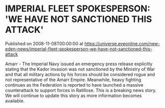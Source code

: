# IMPERIAL FLEET SPOKESPERSON: 'WE HAVE NOT SANCTIONED THIS ATTACK'
Published on 2008-11-08T00:00:00 at https://universe.eveonline.com/new-eden-news/imperial-fleet-spokesperson-we-have-not-sanctioned-this-attack

Amarr - The Imperial Navy issued an emergency press release explicitly stating that the Kador invasion was not sanctioned by the Ministry of War and that all military actions by his forces should be considered rogue and not representative of the Amarr Empire. Meanwhile, heavy fighting continues as the Federation is reported to have launched a massive counterattack to support forces in Ratillose. This is a breaking news story. We will continue to update this story as more information becomes available.
